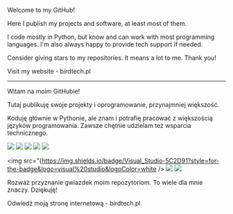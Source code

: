 Welcome to my GitHub!

Here I publish my projects and software, at least most of them.

I code mostly in Python, but know and can work with most programming languages. I'm also always happy to provide tech support if needed.

Consider giving stars to my repositories. It means a lot to me. Thank you!

Visit my website - birdtech.pl

--------------------------------------------------

Witam na moim GitHubie!

Tutaj publikuję swoje projekty i oprogramowanie, przynajmniej większość.

Koduję głównie w Pythonie, ale znam i potrafię pracować z większością języków programowania. Zawsze chętnie udzielam też wsparcia technicznego.

<img src="{https://img.shields.io/badge/Python-FFD43B?style=for-the-badge&logo=python&logoColor=blue}"  />
<img src="{{https://img.shields.io/badge/Lua-2C2D72?style=for-the-badge&logo=lua&logoColor=white}" />
<img src="{{https://img.shields.io/badge/C%23-239120?style=for-the-badge&logo=c-sharp&logoColor=white}" />
<img src="{https://img.shields.io/badge/.NET-512BD4?style=for-the-badge&logo=dotnet&logoColor=white}" />
<img src="{https://img.shields.io/badge/C%2B%2B-00599C?style=for-the-badge&logo=c%2B%2B&logoColor=white}" />

<img src="{https://img.shields.io/badge/Visual_Studio-5C2D91?style=for-the-badge&logo=visual%20studio&logoColor=white />
<img src="{https://img.shields.io/badge/PyCharm-000000.svg?&style=for-the-badge&logo=PyCharm&logoColor=white}" />
<img src="{https://img.shields.io/badge/PyCharm-000000.svg?&style=for-the-badge&logo=PyCharm&logoColor=white}" />

Rozważ przyznanie gwiazdek moim repozytoriom. To wiele dla mnie znaczy. Dziękuję!

Odwiedź moją stronę internetową - birdtech.pl
